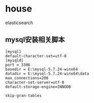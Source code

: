 # house
elasticsearch

## mysql安装相关脚本
```
[mysql]
default-character-set=utf-8
[mysqld]
port = 3306
basedir = E:\mysql-5.7.24-winx64
datadir = E:\mysql-5.7.24-winx64\data
max_connections=200
character-set-server=utf-8
default-storage-engine=INNODB

skip-gran-tables
```


